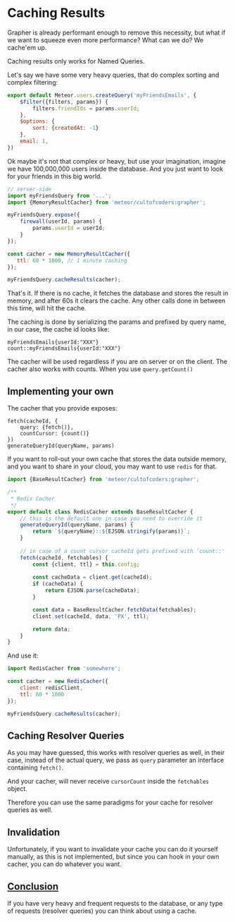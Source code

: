 # Caching Results

Grapher is already performant enough to remove this necessity, but what if we want
to squeeze even more performance? What can we do? We cache'em up.

Caching results only works for Named Queries.

Let's say we have some very heavy queries, that do complex sorting
and complex filtering:

```js
export default Meteor.users.createQuery('myFriendsEmails', {
    $filter({filters, params}) {
        filters.friendIds = params.userId;
    },
    $options: {
        sort: {createdAt: -1}
    },
    email: 1,
})
```

Ok maybe it's not that complex or heavy, but use your imagination, imagine we have 100,000,000 users
inside the database. And you just want to look for your friends in this big world.

```js
// server-side
import myFriendsQuery from '...';
import {MemoryResultCacher} from 'meteor/cultofcoders:grapher';

myFriendsQuery.expose({
    firewall(userId, params) {
        params.userId = userId;
    }
});

const cacher = new MemoryResultCacher({
   ttl: 60 * 1000, // 1 minute caching
});

myFriendsQuery.cacheResults(cacher);
```

That's it. If there is no cache, it fetches the database and stores the result in memory, and after 60s it clears the cache.
Any other calls done in between this time, will hit the cache.

The caching is done by serializing the params and prefixed by query name, in our case, the cache id looks like:
```
myFriendsEmails{userId:"XXX"}
count::myFriendsEmails{userId:"XXX"}
```

The cacher will be used regardless if you are on server or on the client.
The cacher also works with counts. When you use `query.getCount()`

## Implementing your own

The cacher that you provide exposes: 
```
fetch(cacheId, {
    query: {fetch()}, 
    countCursor: {count()}
})
generateQueryId(queryName, params)
```

If you want to roll-out your own cache that stores the data outside memory, and you want to share in your cloud,
you may want to use `redis` for that.

```js
import {BaseResultCacher} from 'meteor/cultofcoders:grapher';

/**
 * Redis Cacher
 */
export default class RedisCacher extends BaseResultCacher {
    // this is the default one in case you need to override it 
    generateQueryId(queryName, params) {
        return `${queryName}::${EJSON.stringify(params)}`;    
    }
    
    // in case of a count cursor cacheId gets prefixed with 'count::'
    fetch(cacheId, fetchables) {
        const {client, ttl} = this.config;
        
        const cacheData = client.get(cacheId);
        if (cacheData) {
            return EJSON.parse(cacheData);
        }

        const data = BaseResultCacher.fetchData(fetchables);
        client.set(cacheId, data, 'PX', ttl);

        return data;
    }
}
```

And use it:

```js
import RedisCacher from 'somewhere';

const cacher = new RedisCacher({
    client: redisClient,
    ttl: 60 * 1000
});

myFriendsQuery.cacheResults(cacher);
```

## Caching Resolver Queries

As you may have guessed, this works with resolver queries as well, in their case, instead of the actual query,
we pass as `query` parameter an interface containing `fetch()`.

And your cacher, will never receive `cursorCount` inside the `fetchables` object.

Therefore you can use the same paradigms for your cache for resolver queries as well.


## Invalidation

Unfortunately, if you want to invalidate your cache you can do it yourself manually, as this is not implemented,
but since you can hook in your own cacher, you can do whatever you want.

## [Conclusion](table_of_contents.md)

If you have very heavy and frequent requests to the database, or any type of requests (resolver queries) you can think
about using a cache. 









